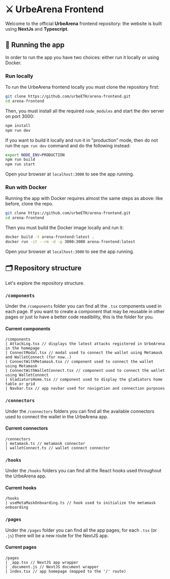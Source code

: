 # ⚔️ UrbeArena Frontend

Welcome to the official **UrbeArena** frontend repository: the website is built using **NextJs** and **Typescript**.

## 🚀 Running the app

In order to run the app you have two choices: either run it locally or using Docker.

### Run locally

To run the UrbeArena frontend locally you must clone the repository first:

```bash
git clone https://github.com/urbeETH/arena-frontend.git
cd arena-frontend
```

Then, you must install all the required `node_modules` and start the dev server on port 3000:

```bash
npm install
npm run dev
```

If you want to build it locally and run it in "production" mode, then do not run the `npm run dev` command and do the following instead:

```bash
export NODE_ENV=PRODUCTION
npm run build
npm run start
```

Open your browser at `localhost:3000` to see the app running.

### Run with Docker

Running the app with Docker requires almost the same steps as above: like before, clone the repo.

```bash
git clone https://github.com/urbeETH/arena-frontend.git
cd arena-frontend
```

Then you must build the Docker image locally and run it:

```bash
docker build -t arena-frontend:latest .
docker run -it --rm -d -p 3000:3000 arena-frontend:latest
```

Open your browser at `localhost:3000` to see the app running.

## 🗂 Repository structure

Let's explore the repository structure.

### `/components`

Under the `/components` folder you can find all the `.tsx` components used in each page. If you want to create a component that may be reusable in other pages or just to have a better code readibility, this is the folder for you.

#### Current components

```
/components
| AttackLog.tsx // displays the latest attacks registered in UrbeArena in the homepage
| ConnectModal.tsx // modal used to connect the wallet using Metamask and WalletConnect (for now..)
| ConnectWithMetamask.tsx // component used to connect the wallet using Metamask
| ConnectWithWalletConnect.tsx // component used to connect the wallet using WalletConnect
| GladiatorsHome.tsx // component used to display the gladiators home table or grid
| Navbar.tsx // app navbar used for navigation and connection purposes
```

### `/connectors`

Under the `/connectors` folders you can find all the available connectors used to connect the wallet in the UrbeArena app.

#### Current connectors

```
/connectors
| metamask.ts // metamask connector
| walletConnect.ts // wallet connect connector
```

### `/hooks`

Under the `/hooks` folders you can find all the React hooks used throughout the UrbeArena app.

#### Current hooks

```
/hooks
| useMetaMaskOnboarding.ts // hook used to initialize the metamask onboarding
```

### `/pages`

Under the `/pages` folder you can find all the app pages; for each `.tsx` (or `.js`) there will be a new route for the NextJS app.

#### Current pages

```
/pages
| _app.tsx // NextJS app wrapper
| _document.js // NextJS document wrapper
| index.tsx // app homepage (mapped to the '/' route)
```